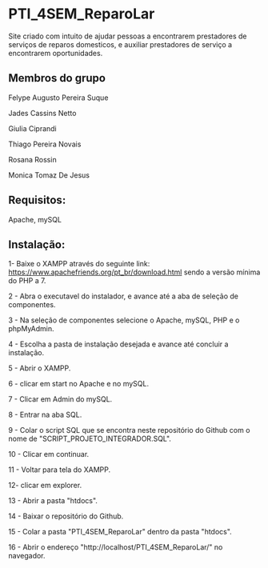 # PTI_4SEM_ReparoLar
Site criado com intuito de ajudar pessoas a encontrarem prestadores de serviços de reparos domesticos, 
e auxiliar prestadores de serviço a encontrarem oportunidades.

## Membros do grupo

Felype Augusto Pereira Suque

Jades Cassins Netto

Giulia Ciprandi

Thiago Pereira Novais

Rosana Rossin

Monica Tomaz De Jesus
 
## Requisitos:

Apache,
mySQL

## Instalação:

1- Baixe o XAMPP através do seguinte link: https://www.apachefriends.org/pt_br/download.html
sendo a versão mínima do PHP a 7.

2 - Abra o executavel do instalador, e avance até a aba de seleção de componentes.

3 - Na seleção de componentes selecione o Apache, mySQL, PHP e o phpMyAdmin.

4 - Escolha a pasta de instalação desejada e avance até concluir a instalação.

5 - Abrir o XAMPP.

6 - clicar em start no Apache e no mySQL.

7 - Clicar em Admin do mySQL.

8 - Entrar na aba SQL.

9 - Colar o script SQL que se encontra neste repositório do Github com o nome de "SCRIPT_PROJETO_INTEGRADOR.SQL".

10 - Clicar em continuar.

11 - Voltar para tela do XAMPP.

12- clicar em explorer.

13 - Abrir a pasta "htdocs".

14 - Baixar o repositório do Github.

15 - Colar a pasta "PTI_4SEM_ReparoLar" dentro da pasta "htdocs".

16 - Abrir o endereço "http://localhost/PTI_4SEM_ReparoLar/" no navegador.
